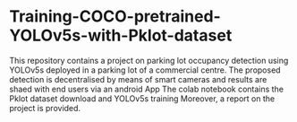 # Training-COCO-pretrained-YOLOv5s-with-Pklot-dataset

This repository contains a project on parking lot occupancy detection using YOLOv5s deployed in a parking lot of a commercial centre. 
The proposed detection is decentralised by  means of smart cameras and results are shaed with end users via an android App
The colab notebook contains the Pklot dataset download and YOLOv5s training 
Moreover, a report  on the project is provided.
